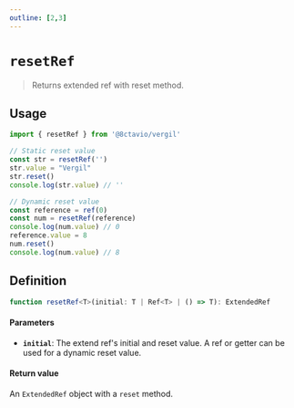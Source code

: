 ```yaml
---
outline: [2,3]
---
```


# `resetRef`

> Returns extended ref with reset method.

## Usage

```js
import { resetRef } from '@8ctavio/vergil'

// Static reset value
const str = resetRef('')
str.value = "Vergil"
str.reset()
console.log(str.value) // ''

// Dynamic reset value
const reference = ref(0)
const num = resetRef(reference)
console.log(num.value) // 0
reference.value = 8
num.reset()
console.log(num.value) // 8
```

## Definition

```ts
function resetRef<T>(initial: T | Ref<T> | () => T): ExtendedRef
```

#### Parameters

- **`initial`**: The extend ref's initial and reset value. A ref or getter can be used for a dynamic reset value.

#### Return value

An `ExtendedRef` object with a `reset` method.